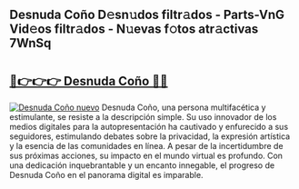 ## Desnuda Coño D𝚎sn𝚞dos filtr𝚊dos - Parts-VnG Vid𝚎os filtr𝚊dos - N𝚞evas f𝚘tos atr𝚊ctivas 7WnSq

# <h2><a href="http://mb4moi.tromn.icu/?c=Desnuda+Co%c3%b1o">🔗👉👉👉 Desnuda Coño 🔗🔗</a></h2>

[![Desnuda Coño nuevo](https://i.imgur.com/pEAQMta.gif)](http://mb4moi.tromn.icu/?c=Desnuda+Co%c3%b1o)
Desnuda Coño, una persona multifacética y estimulante, se resiste a la descripción simple. Su uso innovador de los medios digitales para la autopresentación ha cautivado y enfurecido a sus seguidores, estimulando debates sobre la privacidad, la expresión artística y la esencia de las comunidades en línea. A pesar de la incertidumbre de sus próximas acciones, su impacto en el mundo virtual es profundo. Con una dedicación inquebrantable y un encanto innegable, el progreso de Desnuda Coño en el panorama digital es imparable.
